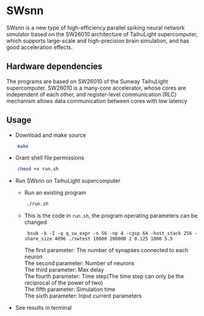 # SWsnn

SWsnn is a new type of high-efficiency parallel spiking neural network simulator based on the SW26010 architecture of TaihuLight supercomputer, which supports large-scale and high-precision brain simulation, and has good acceleration effects.

## Hardware dependencies

The programs are based on SW26010 of the Sunway TaihuLight supercomputer.
SW26010 is a many-core accelerator, whose cores are independent of each other, and register-level communication (RLC) mechanism allows data communication between cores with low latency

## Usage

- Download and make source

```bash
    make
```

- Grant shell file permissions 

```bash
    chmod +x run.sh
```

- Run SWsnn on  TaihuLight supercomputer
    - Run an existing program 

    ```bash
        ./run.sh
    ```
    
    - This is the code in `run.sh`, the program operating parameters can be changed
    
       ` bsub -b -I -q q_sw_expr -n 56 -np 4 -cgsp 64 -host_stack 256 -share_size 4096 ./swtest 10000 200000 2 0.125 1000 5.5`
       
       The first parameter: The number of synapses connected to each neuron  
       The second parameter: Number of neurons  
       The third parameter: Max delay  
       The fourth parameter: Time step(The time step can only be the reciprocal of the power of two)  
       The fifth parameter: Simulation time  
       The sixth parameter: Input current parameters 
       
       
       
    
        
- See results in terminal
